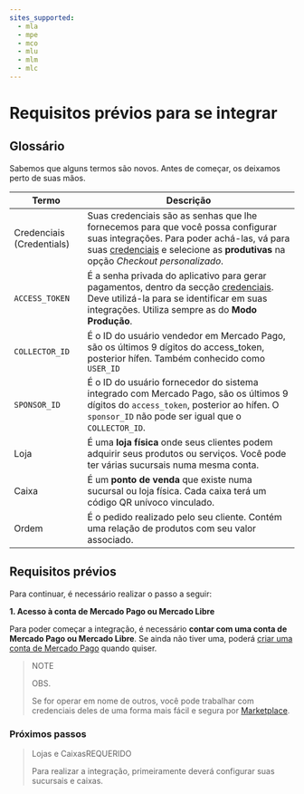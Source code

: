 ```yaml
---
sites_supported:
  - mla
  - mpe
  - mco
  - mlu
  - mlm
  - mlc
---
```


# Requisitos prévios para se integrar

## Glossário

Sabemos que alguns termos são novos. Antes de começar, os deixamos perto de suas mãos. 

| Termo                            | Descrição                                                  |
| -----------------------------------| ------------------------------------------------------------ | 
| Credenciais (Credentials)         | Suas credenciais são as senhas que lhe fornecemos para que você possa configurar suas integrações. Para poder achá-las, vá para suas [credenciais]([FAKER][CREDENTIALS][URL]) e selecione as **produtivas** na opção *Checkout personalizado*. |
| `ACCESS_TOKEN` | É a senha privada do aplicativo para gerar pagamentos, dentro da secção [credenciais]([FAKER][CREDENTIALS][URL]). Deve utilizá-la para se identificar em suas integrações. Utiliza sempre as do **Modo Produção**.  |
| `COLLECTOR_ID` | É o ID do usuário vendedor em Mercado Pago, são os últimos 9 dígitos do access_token, posterior hífen. Também conhecido como `USER_ID` |
| `SPONSOR_ID` | É o ID do usuário fornecedor do sistema integrado com Mercado Pago, são os últimos 9 dígitos do `access_token`, posterior ao hífen. O `sponsor_ID` não pode ser igual que o `COLLECTOR_ID`. |
| Loja | É uma **loja física** onde seus clientes podem adquirir seus produtos ou serviços. Você pode ter várias sucursais numa mesma conta.  |
| Caixa | É um **ponto de venda** que existe numa sucursal ou loja física. Cada caixa terá um código QR unívoco vinculado.  |
| Ordem | É o pedido realizado pelo seu cliente. Contém uma relação de produtos com seu valor associado. 

## Requisitos prévios

Para continuar, é necessário realizar o passo a seguir: 

**1. Acesso à conta de Mercado Pago ou Mercado Libre**

Para poder começar a integração, é necessário **contar com uma conta de Mercado Pago ou Mercado Libre**. Se ainda não tiver uma, poderá [criar uma conta de Mercado Pago](https://www.mercadopago.com.br) quando quiser.


> NOTE
> 
> OBS.
> 
> Se for operar em nome de outros, você pode trabalhar com credenciais deles de uma forma mais fácil e segura por [Marketplace](https://www.mercadopago.com.br/developers/pt/guides/marketplace/api/introduction/).


### Próximos passos

<div>
<a href="https://www.mercadopago.com.br/developers/pt/guides/qr-code/general-considerations/stores-pos/" style="text-decoration:none;color:inherit">       
<blockquote class="next-step-card next-step-card-left">
<p class="card-note-title">Lojas e Caixas<span class="card-status-tag card-status-tag-required">REQUERIDO</span></p>
 <p>Para realizar a integração, primeiramente deverá configurar suas sucursais e caixas.</p>
</blockquote>
</div>
<br/>
<br/>
<br/>
<br/>
<br/>
<br/>
<br/>
